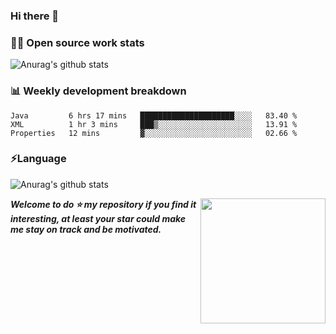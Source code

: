 

### Hi there 👋
### 👨‍💻 Open source work stats
![Anurag's github stats](https://github-readme-stats.vercel.app/api?username=wyndem&show_icons=true&theme=radical)

### 📊 Weekly development breakdown
<!--START_SECTION:waka-->
```text
Java         6 hrs 17 mins   █████████████████████░░░░   83.40 % 
XML          1 hr 3 mins     ███▒░░░░░░░░░░░░░░░░░░░░░   13.91 % 
Properties   12 mins         ▓░░░░░░░░░░░░░░░░░░░░░░░░   02.66 % 
```
<!--END_SECTION:waka-->


### ⚡Language
![Anurag's github stats](https://github-readme-stats.vercel.app/api/top-langs/?username=wyndem&layout=compact&hide_border=true&langs_count=10)



<img align='right' src='https://octodex.github.com/images/hula_loop_octodex03.gif' width='200"'>


***Welcome to do ⭐ my repository if you find it interesting, at least your star could make me stay on track and be motivated.***







<!--
**wyndem/wyndem** is a ✨ _special_ ✨ repository because its `README.md` (this file) appears on your GitHub profile.

Here are some ideas to get you started:

- 🔭 I’m currently working on ...
- 🌱 I’m currently learning ...
- 👯 I’m looking to collaborate on ...
- 🤔 I’m looking for help with ...
- 💬 Ask me about ...
- 📫 How to reach me: ...
- 😄 Pronouns: ...
- ⚡ Fun fact: ...
-->
